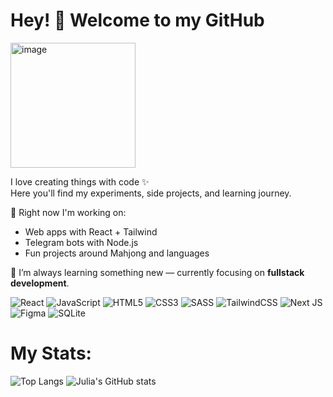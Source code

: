# Hey! 👋 Welcome to my GitHub

<img width="200" height="200" alt="image" src="https://github.com/user-attachments/assets/955bac46-1b21-440a-a75e-3ea287297108"/>


I love creating things with code ✨  
Here you'll find my experiments, side projects, and learning journey.  

🔭 Right now I'm working on:  
- Web apps with React + Tailwind  
- Telegram bots with Node.js  
- Fun projects around Mahjong and languages  

🌱 I’m always learning something new — currently focusing on **fullstack development**.  

![React](https://img.shields.io/badge/react-%2320232a.svg?style=for-the-badge&logo=react&logoColor=%2361DAFB)
![JavaScript](https://img.shields.io/badge/javascript-%23323330.svg?style=for-the-badge&logo=javascript&logoColor=%23F7DF1E)
![HTML5](https://img.shields.io/badge/html5-%23E34F26.svg?style=for-the-badge&logo=html5&logoColor=white)
![CSS3](https://img.shields.io/badge/css3-%231572B6.svg?style=for-the-badge&logo=css3&logoColor=white)
![SASS](https://img.shields.io/badge/SASS-hotpink.svg?style=for-the-badge&logo=SASS&logoColor=white)
![TailwindCSS](https://img.shields.io/badge/tailwindcss-%2338B2AC.svg?style=for-the-badge&logo=tailwind-css&logoColor=white)
![Next JS](https://img.shields.io/badge/Next-black?style=for-the-badge&logo=next.js&logoColor=white)
![Figma](https://img.shields.io/badge/figma-%23F24E1E.svg?style=for-the-badge&logo=figma&logoColor=white)
![SQLite](https://img.shields.io/badge/sqlite-%2307405e.svg?style=for-the-badge&logo=sqlite&logoColor=white)

<h1>My Stats:</h1>

![Top Langs](https://github-readme-stats.vercel.app/api/top-langs/?username=o-Julia-O&layout=donut)
![Julia's GitHub stats](https://github-readme-stats.vercel.app/api?username=o-Julia-O&show_icons=true&theme=white)
